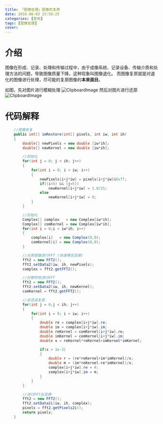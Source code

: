 ```yaml
---
title: 「图像处理」图像的复原
date: 2016-06-03 15:58:25
categories: [其他]
tags: [图像处理]
cover: 
---
```


# 介绍
图像在形成、记录、处理和传输过程中，由于成像系统、记录设备、传输介质和处理方法的问题，导致图像质量下降，这种现象叫图像退化。
而图像复原就是对退化的图像进行处理，尽可能的复原图像的**本来面目**。
<!--more-->
如图，先对图片进行模糊处理
![ClipboardImage](http://obu9je6ng.bkt.clouddn.com/FkLD1OdGi0WKdv26sK4ubCj3ov6B?imageslim)
然后对图片进行还原
![ClipboardImage](http://obu9je6ng.bkt.clouddn.com/FqQpRZv_Tzx54uHAREg7O9UPY8r3?imageslim)

# 代码解释

```java
    //图像恢复
	public int[] imRestore(int[] pixels, int iw, int ih)
	{
		double[] newPixels = new double [iw*ih];
		double[] newKernel = new double [iw*ih];

		//初始化
		for(int j = 0; j < ih; j++)
		{
			for(int i = 0; i < iw; i++)
			{
				newPixels[i+j*iw] = pixels[i+j*iw]&0xff;
				if((i<5) && (j<5))
					newKernel[i+j*iw] = 1.0/25;
				else
					newKernel[i+j*iw] = 0;
			}
		}

		//初始化
		Complex[] complex   = new Complex[iw*ih];
		Complex[] comKernel = new Complex[iw*ih];
		for(int i = 0;i < iw*ih; i++)
		{
			complex[i]   = new Complex(0,0);
			comKernel[i] = new Complex(0,0);
		}

		//对原图像进行FFT (快速傅氏变换)
		fft2 = new FFT2();
		fft2.setData2(iw, ih, newPixels);
		complex = fft2.getFFT2();

		//对卷积核进行FFT
		fft2 = new FFT2();
		fft2.setData2(iw, ih, newKernel);
		comKernel = fft2.getFFT2();

		//逆滤波复原
		for(int j = 0;j < ih; j++)
		{
			for(int i = 0; i < iw; i++)
			{
				double re = complex[i+j*iw].re;
				double im = complex[i+j*iw].im;
				double reKernel = comKernel[i+j*iw].re;
				double imKernel = comKernel[i+j*iw].im;
				double x = reKernel*reKernel+imKernel*imKernel;

				if(x > 1e-3)
				{
					double r = (re*reKernel+im*imKernel)/x;
					double m = (im*reKernel-re*imKernel)/x;
					complex[i+j*iw].re = r;
					complex[i+j*iw].im = m;
				}
			}
		}

		//进行FFT反变换
		fft2 = new FFT2();
		fft2.setData2i(iw, ih, complex);
		pixels = fft2.getPixels2i();
		return pixels;
	}
```

